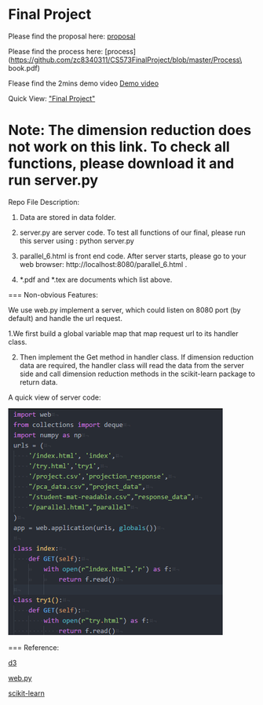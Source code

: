 Final Project
===
Please find the proposal here:
[proposal](https://github.com/zc8340311/CS573FinalProject/blob/master/Proposal.pdf)

Please find the process here:
[process](https://github.com/zc8340311/CS573FinalProject/blob/master/Process\ book.pdf)

Flease find the 2mins demo video
[Demo video](https://www.youtube.com/watch?v=azVAb724OGY)

Quick View:
["Final Project"](https://zc8340311.github.io/CS573FinalProject/)

Note: The dimension reduction does not work on this link. To check all functions, please download it and run server.py  
===
Repo File Description:

1. Data are stored in data folder. 

2. server.py are server code. To test all functions of our final, please run this server using : python server.py

3. parallel_6.html is front end code. After server starts, please go to your web browser: http://localhost:8080/parallel_6.html .

4. *.pdf and *.tex are documents which list above.

===
Non-obvious Features:

We use web.py implement a server, which could listen on 8080 port (by default) and handle the url request. 

1.We first build a global variable map that map request url to its handler class.

2. Then implement the Get method in handler class. If dimension reduction data are required, the handler class will read the data from the server side and call dimension reduction methods in the scikit-learn package to return data.

A quick view of server code:

![server](./scrachPlot/server.png)

===
Reference:

[d3](https://d3js.org/)

[web.py](http://webpy.org/)

[scikit-learn](http://scikit-learn.org/stable/)
